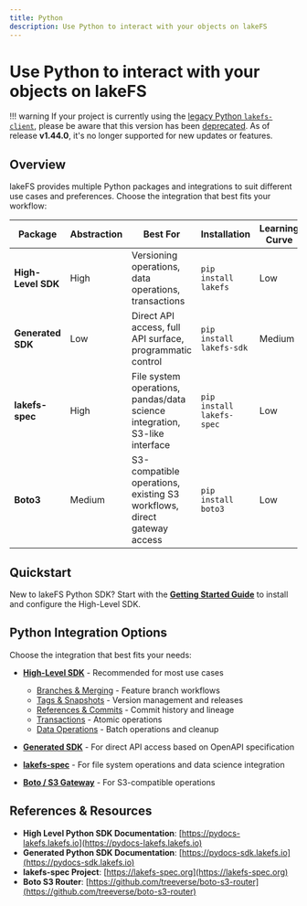 ```yaml
---
title: Python
description: Use Python to interact with your objects on lakeFS
---
```


# Use Python to interact with your objects on lakeFS

!!! warning
    If your project is currently using the [legacy Python `lakefs-client`][legacy-pypi], please be aware that this version has been [deprecated][legacy-deprecated].
    As of release **v1.44.0**, it's no longer supported for new updates or features.

## Overview

lakeFS provides multiple Python packages and integrations to suit different use cases and preferences. Choose the integration that best fits your workflow:

| Package | Abstraction | Best For | Installation | Learning Curve |
|---------|-------------|----------|--------------|-----------------|
| **High-Level SDK** | High | Versioning operations, data operations, transactions | `pip install lakefs` | Low |
| **Generated SDK** | Low | Direct API access, full API surface, programmatic control | `pip install lakefs-sdk` | Medium |
| **lakefs-spec** | High | File system operations, pandas/data science integration, S3-like interface | `pip install lakefs-spec` | Low |
| **Boto3** | Medium | S3-compatible operations, existing S3 workflows, direct gateway access | `pip install boto3` | Low |

## Quickstart

New to lakeFS Python SDK? Start with the **[Getting Started Guide](./python-getting-started.md)** to install and configure the High-Level SDK.

## Python Integration Options

Choose the integration that best fits your needs:

- **[High-Level SDK](./python-getting-started.md)** - Recommended for most use cases
    - [Branches & Merging](./python-versioning-branches.md) - Feature branch workflows
    - [Tags & Snapshots](./python-versioning-tags.md) - Version management and releases
    - [References & Commits](./python-references-commits.md) - Commit history and lineage
    - [Transactions](./python-transactions.md) - Atomic operations
    - [Data Operations](./python-data-operations.md) - Batch operations and cleanup

- **[Generated SDK](./python-sdk.md)** - For direct API access based on OpenAPI specification

- **[lakefs-spec](./python-lakefs-spec.md)** - For file system operations and data science integration

- **[Boto / S3 Gateway](./python-boto.md)** - For S3-compatible operations

## References & Resources

- **High Level Python SDK Documentation**: [https://pydocs-lakefs.lakefs.io](https://pydocs-lakefs.lakefs.io)
- **Generated Python SDK Documentation**: [https://pydocs-sdk.lakefs.io](https://pydocs-sdk.lakefs.io)
- **lakefs-spec Project**: [https://lakefs-spec.org](https://lakefs-spec.org)
- **Boto S3 Router**: [https://github.com/treeverse/boto-s3-router](https://github.com/treeverse/boto-s3-router)

[legacy-deprecated]:  ../posts/deprecate-py-legacy.md
[legacy-pypi]:  https://pypi.org/project/lakefs-client/
